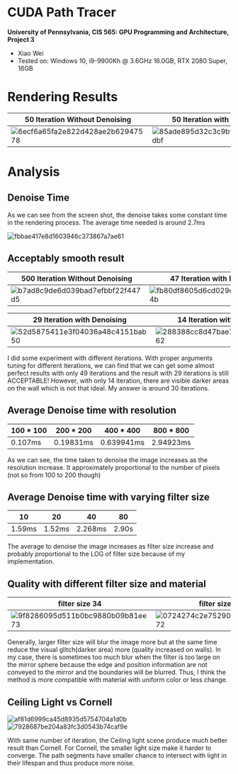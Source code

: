 CUDA Path Tracer
================

**University of Pennsylvania, CIS 565: GPU Programming and Architecture, Project 3**

* Xiao Wei
* Tested on: Windows 10, i9-9900Kh @ 3.6GHz 16.0GB, RTX 2080 Super, 16GB



Rendering Results
======================

50 Iteration Without Denoising | 50 Iteration with Denoising
------------ | -------------
![6ecf6a65fa2e822d428ae2b62947578](https://user-images.githubusercontent.com/66859615/138532684-c7a019d5-5482-472d-b865-732d96131e9a.png) | ![85ade895d32c3c9bf0a4239a4c08dbf](https://user-images.githubusercontent.com/66859615/138534724-69002dca-f533-4361-8d0e-95baf427cb86.png)


Analysis
======================

## Denoise Time
As we can see from the screen shot, the denoise takes some constant time in the rendering process. The average time needed is around 2.7ms

![fbbae417e8d1603946c373867a7ae61](https://user-images.githubusercontent.com/66859615/138532918-3c595b6c-b77c-42cd-b30d-9054b4c7711d.png)



## Acceptably smooth result
500 Iteration Without Denoising | 47 Iteration with Denoising
------------ | -------------
![b7ad8c9de6d039bad7efbbf22f447d5](https://user-images.githubusercontent.com/66859615/138535085-183777f6-f2c3-4f41-af69-f07dc8b46127.png) | ![fb80df8605d6cd029d433c9ab6b074b](https://user-images.githubusercontent.com/66859615/138535097-e56259e4-3e53-4cac-8d2b-fa8e7c657e1a.png)

29 Iteration with Denoising | 14 Iteration with Denoising
------------ | -------------
 ![52d5875411e3f04036a48c4151bab50](https://user-images.githubusercontent.com/66859615/138535119-32c72f6c-5d36-4012-b390-d842ec6091b8.png)| ![288388cc8d47bae7c75220bc90c7c62](https://user-images.githubusercontent.com/66859615/138535125-18143649-2b2d-4572-a030-d466591b9a5e.png)
 
 I did some experiment with different iterations. With proper arguments tuning for different iterations, we can find that we can get some almost perfect results with only 49 iterations and the result with 29 iterations is still ACCEPTABLE! However, with only 14 iteration, there are visible darker areas on the wall which is not that ideal. My answer is around 30 iterations.



## Average Denoise time with resolution
100 * 100 | 200 * 200 | 400 * 400 | 800 * 800
------------ | -------------|------------ | -------------
0.107ms | 0.19831ms | 0.639941ms | 2.94923ms

As we can see, the time taken to denoise the image increases as the resolution increase. It approximately proportional to the number of pixels (not so from 100 to 200 though)

## Average Denoise time with varying filter size 
10 | 20 | 40 | 80
------------ | -------------|------------ | -------------
1.59ms | 1.52ms | 2.268ms | 2.90s

The average to denoise the image increases as filter size increase and probably proportional to the LOG of filter size because of my implementation.


## Quality with different filter size and material
filter size 34 | filter size 107
------------ | -------------
![9f8286095d511b0bc9880b09b81ee73](https://user-images.githubusercontent.com/66859615/138536986-c7fb3621-0b8b-4309-aca7-6f0a33721d00.png)| ![0724274c2e7529096914fef86fb3b72](https://user-images.githubusercontent.com/66859615/138536989-812dfa0c-3553-4caf-b8c2-8e1482ca6a73.png)

Generally, larger filter size will blur the image more but at the same time reduce the visual glitch(darker area) more (quality increased on walls). In my case, there is sometimes too much blur when the filter is too large on the mirror sphere because the edge and position information are not conveyed to the mirror and the boundaries will be blurred. Thus, I think the method is more compatible with material with uniform color or less change. 

## Ceiling Light vs Cornell 
![af81d6999ca45d8935d5754704a1d0b](https://user-images.githubusercontent.com/66859615/138537444-68431a65-87a8-4b42-86d0-80ae7958bcba.png)
![7928687be204a83fc3d0543b74caf9e](https://user-images.githubusercontent.com/66859615/138537447-51e7f7e6-d410-48d4-ac73-b020ba3855c6.png)

With same number of iteration, the Ceiling light scene produce much better result than Cornell. For Cornell, the smaller light size make it harder to converge. The path segments have smaller chance to intersect with light in their lifespan and thus produce more noise.
